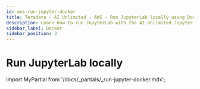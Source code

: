 ```yaml
---
id: aws-run-jupyter-docker
title: Teradata - AI Unlimited - AWS - Run JupyterLab locally using Docker
description: Learn how to run JupyterLab with the AI Unlimited Jupyter Kernel on your computer.
sidebar_label: Docker
sidebar_position: 3
---
```


# Run JupyterLab locally

import MyPartial from '/docs/_partials/_run-jupyter-docker.mdx';

<MyPartial />